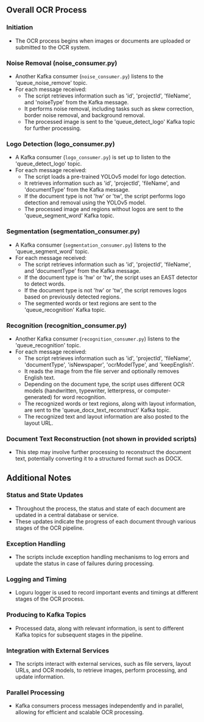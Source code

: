 ## Overall OCR Process

### Initiation
- The OCR process begins when images or documents are uploaded or submitted to the OCR system.

### Noise Removal (noise_consumer.py)
- Another Kafka consumer (`noise_consumer.py`) listens to the 'queue_noise_remove' topic.
- For each message received:
  - The script retrieves information such as 'id', 'projectId', 'fileName', and 'noiseType' from the Kafka message.
  - It performs noise removal, including tasks such as skew correction, border noise removal, and background removal.
  - The processed image is sent to the 'queue_detect_logo' Kafka topic for further processing.

### Logo Detection (logo_consumer.py)
- A Kafka consumer (`logo_consumer.py`) is set up to listen to the 'queue_detect_logo' topic.
- For each message received:
  - The script loads a pre-trained YOLOv5 model for logo detection.
  - It retrieves information such as 'id', 'projectId', 'fileName', and 'documentType' from the Kafka message.
  - If the document type is not 'hw' or 'tw', the script performs logo detection and removal using the YOLOv5 model.
  - The processed image and regions without logos are sent to the 'queue_segment_word' Kafka topic.

### Segmentation (segmentation_consumer.py)
- A Kafka consumer (`segmentation_consumer.py`) listens to the 'queue_segment_word' topic.
- For each message received:
  - The script retrieves information such as 'id', 'projectId', 'fileName', and 'documentType' from the Kafka message.
  - If the document type is 'hw' or 'tw', the script uses an EAST detector to detect words.
  - If the document type is not 'hw' or 'tw', the script removes logos based on previously detected regions.
  - The segmented words or text regions are sent to the 'queue_recognition' Kafka topic.

### Recognition (recognition_consumer.py)
- Another Kafka consumer (`recognition_consumer.py`) listens to the 'queue_recognition' topic.
- For each message received:
  - The script retrieves information such as 'id', 'projectId', 'fileName', 'documentType', 'isNewspaper', 'ocrModelType', and 'keepEnglish'.
  - It reads the image from the file server and optionally removes English text.
  - Depending on the document type, the script uses different OCR models (handwritten, typewriter, letterpress, or computer-generated) for word recognition.
  - The recognized words or text regions, along with layout information, are sent to the 'queue_docx_text_reconstruct' Kafka topic.
  - The recognized text and layout information are also posted to the layout URL.

### Document Text Reconstruction (not shown in provided scripts)
- This step may involve further processing to reconstruct the document text, potentially converting it to a structured format such as DOCX.

## Additional Notes

### Status and State Updates
- Throughout the process, the status and state of each document are updated in a central database or service.
- These updates indicate the progress of each document through various stages of the OCR pipeline.

### Exception Handling
- The scripts include exception handling mechanisms to log errors and update the status in case of failures during processing.

### Logging and Timing
- Loguru logger is used to record important events and timings at different stages of the OCR process.

### Producing to Kafka Topics
- Processed data, along with relevant information, is sent to different Kafka topics for subsequent stages in the pipeline.

### Integration with External Services
- The scripts interact with external services, such as file servers, layout URLs, and OCR models, to retrieve images, perform processing, and update information.

### Parallel Processing
- Kafka consumers process messages independently and in parallel, allowing for efficient and scalable OCR processing.
